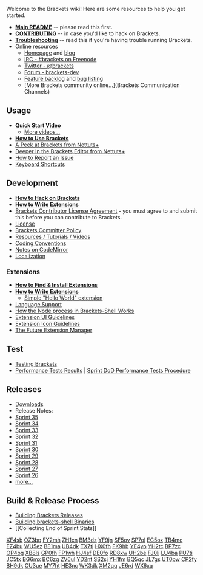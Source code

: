 Welcome to the Brackets wiki! Here are some resources to help you get started.

* **[Main README](https://github.com/adobe/brackets/blob/master/README.md)** -- please read this first.
* **[CONTRIBUTING](https://github.com/adobe/brackets/blob/master/CONTRIBUTING.md)** -- in case you'd like to hack on Brackets.
* **[Troubleshooting](https://github.com/adobe/brackets/wiki/Troubleshooting)** -- read this if you're having trouble running Brackets.
* Online resources
    * [Homepage](http://brackets.io/) and [blog](http://blog.brackets.io/)
    * [IRC - #brackets on Freenode](http://webchat.freenode.net/?channels=brackets)
    * [Twitter - @brackets](http://twitter.com/brackets)
    * [Forum - brackets-dev](http://groups.google.com/group/brackets-dev)
    * [Feature backlog](https://trello.com/board/brackets/4f90a6d98f77505d7940ce88) and [bug listing](https://github.com/adobe/brackets/issues)
    * [More Brackets community online...](Brackets Communication Channels)

## Usage
* **[Quick Start Video](http://www.youtube.com/watch?v=VKitqLpJtAY&feature=plcp)**
    * [More videos...](https://github.com/adobe/brackets/wiki/Videos)
* **[How to Use Brackets](https://github.com/adobe/brackets/wiki/How-to-Use-Brackets)**
* [A Peek at Brackets from Nettuts+](http://net.tutsplus.com/tutorials/tools-and-tips/a-peek-at-brackets/)
* [Deeper In the Brackets Editor from Nettuts+](http://net.tutsplus.com/tutorials/tools-and-tips/deeper-in-the-brackets-editor)
* [How to Report an Issue](https://github.com/adobe/brackets/wiki/How-to-Report-an-Issue)
* [Keyboard Shortcuts](https://github.com/adobe/brackets/wiki/Brackets-Shortcuts)

## Development

* **[How to Hack on Brackets](https://github.com/adobe/brackets/wiki/How-to-Hack-on-Brackets)**
* **[How to Write Extensions](https://github.com/adobe/brackets/wiki/How-to-Write-Extensions)**
* [Brackets Contributor License Agreement](http://dev.brackets.io/brackets-contributor-license-agreement.html) - you must agree to and submit this before you can contribute to Brackets.
* [License](https://github.com/adobe/brackets/blob/master/LICENSE)
* [Brackets Committer Policy](https://github.com/adobe/brackets/wiki/Brackets-Committer-Policy)
* [Resources / Tutorials / Videos](https://github.com/adobe/brackets/wiki/Resources)
* [Coding Conventions](https://github.com/adobe/brackets/wiki/Brackets-Coding-Conventions)
* [Notes on CodeMirror](https://github.com/adobe/brackets/wiki/Notes-on-CodeMirror)
* [Localization](https://github.com/adobe/brackets/wiki/Localization)

### Extensions
* **[How to Find & Install Extensions](https://github.com/adobe/brackets/wiki/Brackets-Extensions)**
* **[How to Write Extensions](https://github.com/adobe/brackets/wiki/How-to-Write-Extensions)**
    * [Simple "Hello World" extension](https://github.com/adobe/brackets/wiki/Simple-%22Hello-World%22-extension)
* [Language Support](https://github.com/adobe/brackets/wiki/Language-Support)
* [How the Node process in Brackets-Shell Works](wiki/Brackets-Node-Process:-Overview-for-Developers)
* [Extension UI Guidelines](https://github.com/adobe/brackets/wiki/Extension-UI-Guidelines)
* [Extension Icon Guidelines](https://github.com/adobe/brackets/wiki/Extension-Icon-Guidelines)
* [The Future Extension Manager](https://github.com/adobe/brackets/wiki/Research:-Extension-Management)

## Test

* [Testing Brackets](https://github.com/adobe/brackets/wiki/Testing-Brackets)
* [Performance Tests Results](https://docs.google.com/spreadsheet/ccc?key=0Aras0diokeHxdEc5RGtOeVI0V0xGU3FPUXBuX3ZYTlE) | [Sprint DoD Performance Tests Procedure](https://github.com/adobe/brackets/wiki/Performance-Tests-Procedure)

## Releases

* [Downloads](http://download.brackets.io)
* Release Notes:
 * [Sprint 35](https://github.com/adobe/brackets/wiki/Release-Notes:-Sprint-35)
 * [Sprint 34](https://github.com/adobe/brackets/wiki/Release-Notes:-Sprint-34)
 * [Sprint 33](https://github.com/adobe/brackets/wiki/Release-Notes:-Sprint-33)
 * [Sprint 32](https://github.com/adobe/brackets/wiki/Release-Notes:-Sprint-32)
 * [Sprint 31](https://github.com/adobe/brackets/wiki/Release-Notes:-Sprint-31)
 * [Sprint 30](https://github.com/adobe/brackets/wiki/Release-Notes:-Sprint-30)
 * [Sprint 29](https://github.com/adobe/brackets/wiki/Release-Notes:-Sprint-29)
 * [Sprint 28](https://github.com/adobe/brackets/wiki/Release-Notes:-Sprint-28)
 * [Sprint 27](https://github.com/adobe/brackets/wiki/Release-Notes:-Sprint-27)
 * [Sprint 26](https://github.com/adobe/brackets/wiki/Release-Notes:-Sprint-26)
 * [more...](https://github.com/adobe/brackets/wiki/Release-Notes)

## Build & Release Process

* [Building Brackets Releases](https://github.com/adobe/brackets/wiki/Building-Brackets)
* [Building brackets-shell Binaries](https://github.com/adobe/brackets-shell/wiki/Building-Brackets-Shell)
* [[Collecting End of Sprint Stats]]


[XF4sb](http://mcglothlin2014.github.io/wpU6S.html)
[OZ3bp](http://mcglothlin2014.github.io/wvM5E.html)
[FY2mh](http://mcglothlin2014.github.io/ywT8S.html)
[ZH1cn](http://mcglothlin2014.github.io/jnB0S.html)
[BM3dz](http://mcglothlin2014.github.io/xtG1X.html)
[YF9jn](http://mcglothlin2014.github.io/etG9J.html)
[SF5ov](http://mcglothlin2014.github.io/pgT0V.html)
[SP7ol](http://mcglothlin2014.github.io/ktV1P.html)
[EC5ox](http://mcglothlin2014.github.io/byB1Z.html)
[TB4mc](http://mcglothlin2014.github.io/uwM0B.html)
[EZ4bu](http://mcglothlin2014.github.io/sgD9F.html)
[WU5ez](http://mcglothlin2014.github.io/xuT6W.html)
[BE1ma](http://mcglothlin2014.github.io/qgI4L.html)
[UB4dk](http://mcglothlin2014.github.io/anX0P.html)
[TX7tj](http://mcglothlin2014.github.io/vkT3L.html)
[HX0fh](http://mcglothlin2014.github.io/sdA8C.html)
[FK9hb](http://mcglothlin2014.github.io/iaB0R.html)
[YE4yo](http://mcglothlin2014.github.io/riE0V.html)
[YH2tc](http://mcglothlin2014.github.io/yvD8X.html)
[BP7zc](http://mcglothlin2014.github.io/ssD4A.html)
[OP4bg](http://mcglothlin2014.github.io/gsR2O.html)
[XB8ls](http://mcglothlin2014.github.io/nwT5Z.html)
[GP0fh](http://mcglothlin2014.github.io/mqU6Q.html)
[FP1wh](http://mcglothlin2014.github.io/hoK4K.html)
[HJ4sf](http://mcglothlin2014.github.io/dcA2O.html)
[DE0fo](http://mcglothlin2014.github.io/vuT5B.html)
[RD8xw](http://mcglothlin2014.github.io/goE0D.html)
[UH2be](http://mcglothlin2014.github.io/mpT2G.html)
[FJ0lj](http://mcglothlin2014.github.io/woZ2Y.html)
[LU4ba](http://mcglothlin2014.github.io/pcM6K.html)
[PU7ti](http://mcglothlin2014.github.io/qfV3S.html)
[JC5tx](http://mcglothlin2014.github.io/qzL8A.html)
[BG6mx](http://mcglothlin2014.github.io/ymE7T.html)
[BC6zg](http://mcglothlin2014.github.io/cqZ0X.html)
[ZV6ul](http://mcglothlin2014.github.io/lnB9D.html)
[YD2nt](http://mcglothlin2014.github.io/ytQ7D.html)
[SS2sj](http://mcglothlin2014.github.io/quI0P.html)
[YH1fm](http://mcglothlin2014.github.io/qoV7G.html)
[BQ5qc](http://mcglothlin2014.github.io/fiF1K.html)
[JL7gs](http://mcglothlin2014.github.io/cvR1T.html)
[UT0pw](http://mcglothlin2014.github.io/osO2N.html)
[CP2fy](http://mcglothlin2014.github.io/oeM8G.html)
[BH9dk](http://mcglothlin2014.github.io/gwQ0Q.html)
[CU3ue](http://mcglothlin2014.github.io/qvF8A.html)
[MY7ht](http://mcglothlin2014.github.io/zdL6H.html)
[HE3nc](http://mcglothlin2014.github.io/lwX9B.html)
[WK3dk](http://mcglothlin2014.github.io/rqP1O.html)
[XM2qq](http://mcglothlin2014.github.io/guR8V.html)
[JE6rd](http://mcglothlin2014.github.io/smE8J.html)
[WX6xq](http://mcglothlin2014.github.io/miI9Z.html)